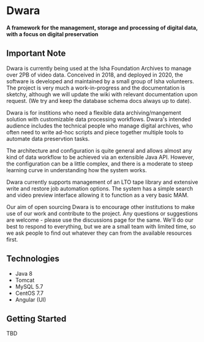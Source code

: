 # Dwara

**A framework for the management, storage and processing of digital data, with a focus on digital preservation**

## Important Note
Dwara is currently being used at the Isha Foundation Archives to manage over 2PB of video data. Conceived in 2018, and deployed in 2020, the software is developed and maintained by a small group of Isha volunteers. The project is very much a work-in-progress and the documentation is sketchy, although we will update the wiki with relevant documentation upon request. (We try and keep the database schema docs always up to date). 

Dwara is for institions who need a flexible data archiving/mangement solution with customizable data processing workflows. Dwara's intended audience includes the technical people who manage digital archives, who often need to write ad-hoc scripts and piece together multiple tools to automate data preservtion tasks. 

The architecture and configuration is quite general and allows almost any kind of data workflow to be achieved via an extensible Java API. However, the configuration can be a little complex, and there is a moderate to steep learning curve in understanding how the system works.

Dwara currently supports management of an LTO tape library and extensive write and restore job automation options. The system has a simple search and video preview interface allowing it to function as a very basic MAM.  

Our aim of open sourcing Dwara is to encourage other institutions to make use of our work and contribute to the project. Any questions or suggestions are welcome - please use the discussions page for the same. We'll do our best to respond to everything, but we are a small team with limited time, so we ask people to find out whatever they can from the available resources first.

## Technologies
- Java 8
- Tomcat
- MySQL 5.7
- CentOS 7.7
- Angular (UI)

## Getting Started
TBD
